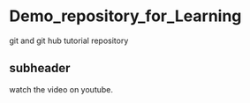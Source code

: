 # Demo_repository_for_Learning
git and git hub tutorial repository
 ## subheader

watch the video on youtube.